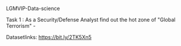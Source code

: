LGMVIP-Data-science

Task 1 : As a Security/Defense Analyst find out the hot zone of "Global Terrorism" -

Datasetlinks: https://bit.ly/2TK5Xn5

